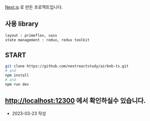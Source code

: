 [Next.js](https://nextjs.org/) 로 만든 프로젝트입니다.

## 사용 library

```bash
layout : primeflex, sass
state management : redux, redux toolkit
```

## START

```bash
git clone https://github.com/nextreactstudy/airbnb-ts.git
# and
npm install
# and
npm run dev
```

## [http://localhost:12300](http://localhost:12300) 에서 확인하실수 있습니다.

-   2023-03-23 작성
